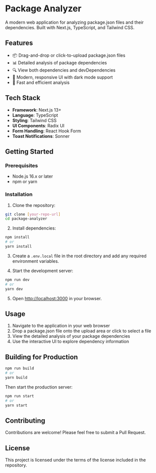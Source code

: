 # Package Analyzer

A modern web application for analyzing package.json files and their dependencies. Built with Next.js, TypeScript, and Tailwind CSS.

## Features

- 📦 Drag-and-drop or click-to-upload package.json files
- 📊 Detailed analysis of package dependencies
- 🔍 View both dependencies and devDependencies
- 🎨 Modern, responsive UI with dark mode support
- 🚀 Fast and efficient analysis

## Tech Stack

- **Framework**: Next.js 13+
- **Language**: TypeScript
- **Styling**: Tailwind CSS
- **UI Components**: Radix UI
- **Form Handling**: React Hook Form
- **Toast Notifications**: Sonner

## Getting Started

### Prerequisites

- Node.js 16.x or later
- npm or yarn

### Installation

1. Clone the repository:
```bash
git clone [your-repo-url]
cd package-analyzer
```

2. Install dependencies:
```bash
npm install
# or
yarn install
```

3. Create a `.env.local` file in the root directory and add any required environment variables.

4. Start the development server:
```bash
npm run dev
# or
yarn dev
```

5. Open [http://localhost:3000](http://localhost:3000) in your browser.

## Usage

1. Navigate to the application in your web browser
2. Drop a package.json file onto the upload area or click to select a file
3. View the detailed analysis of your package dependencies
4. Use the interactive UI to explore dependency information

## Building for Production

```bash
npm run build
# or
yarn build
```

Then start the production server:
```bash
npm run start
# or
yarn start
```

## Contributing

Contributions are welcome! Please feel free to submit a Pull Request.

## License

This project is licensed under the terms of the license included in the repository.
